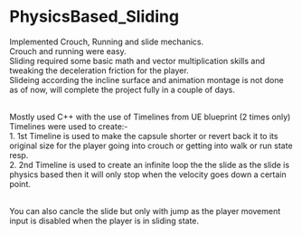 # PhysicsBased_Sliding
 
Implemented Crouch, Running and slide mechanics.
<br>Crouch and running were easy.
<br>Sliding required some basic math and vector multiplication skills and tweaking the deceleration friction for the player.
<br>Slideing according the incline surface and animation montage is not done as of now, will complete the project fully in a couple of days.

<br>Mostly used C++ with the use of Timelines from UE blueprint (2 times only)
<br>Timelines were used to create:-
    <br>1. 1st Timeline is used to make the capsule shorter or revert back it to its original size for the player going into crouch or getting into walk or run state resp.
    <br>2. 2nd Timeline is used to create an infinite loop the the slide as the slide is physics based then it will only stop when the velocity goes down a certain point.

<br>You can also cancle the slide but only with jump as the player movement input is disabled when the player is in sliding state.
